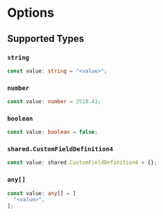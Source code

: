 # Options


## Supported Types

### `string`

```typescript
const value: string = "<value>";
```

### `number`

```typescript
const value: number = 2519.41;
```

### `boolean`

```typescript
const value: boolean = false;
```

### `shared.CustomFieldDefinition4`

```typescript
const value: shared.CustomFieldDefinition4 = {};
```

### `any[]`

```typescript
const value: any[] = [
  "<value>",
];
```

